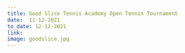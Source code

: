 ```yaml
---
title: Good Slice Tennis Academy Open Tennis Tournament
date:  11-12-2021  
to_date: 12-12-2021
link: 
image: goodslice.jpg
---
```


